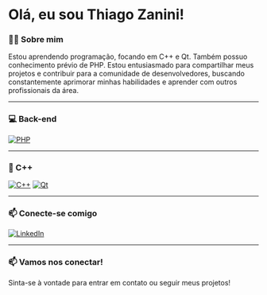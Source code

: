 # Olá, eu sou Thiago Zanini!

### 👨‍💻 Sobre mim
Estou aprendendo programação, focando em C++ e Qt. Também possuo conhecimento prévio de PHP. Estou entusiasmado para compartilhar meus projetos e contribuir para a comunidade de desenvolvedores, buscando constantemente aprimorar minhas habilidades e aprender com outros profissionais da área.

---

### 💻 Back-end
[![PHP](https://img.shields.io/badge/PHP-4F5B93?style=flat-square&logo=php&logoColor=white)](https://www.php.net)

---

### 🔧 C++
[![C++](https://img.shields.io/badge/C%2B%2B-00599C?style=flat&logo=c%2B%2B&logoColor=white)](https://en.cppreference.com/)
[![Qt](https://img.shields.io/badge/Qt-6.8.0-41ad55?style=flat&logo=qt&logoColor=white)](https://www.qt.io/)

---

### 📫 Conecte-se comigo
[![LinkedIn](https://img.shields.io/badge/LinkedIn-0077B5?style=flat-square&logo=linkedin&logoColor=white)](https://www.linkedin.com/public-profile/settings?trk=d_flagship3_profile_self_view_public_profile)

---

### 📫 Vamos nos conectar!
Sinta-se à vontade para entrar em contato ou seguir meus projetos!
